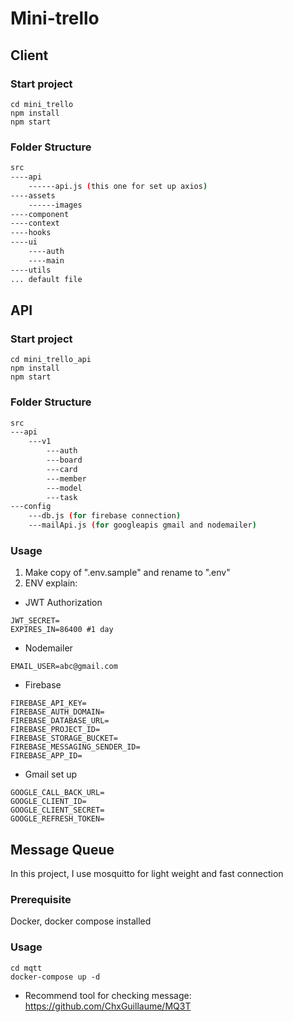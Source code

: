# Mini-trello

## Client

### Start project

```shell
cd mini_trello
npm install
npm start
```

### Folder Structure

```bash
src
----api
    ------api.js (this one for set up axios)
----assets
    ------images
----component
----context
----hooks
----ui
    ----auth
    ----main
----utils
... default file
```

## API

### Start project

```shell
cd mini_trello_api
npm install
npm start
```

### Folder Structure

```bash
src
---api
    ---v1
        ---auth
        ---board
        ---card
        ---member
        ---model
        ---task
---config
    ---db.js (for firebase connection)
    ---mailApi.js (for googleapis gmail and nodemailer)
```

### Usage

1. Make copy of ".env.sample" and rename to ".env"
2. ENV explain:

- JWT Authorization

```code
JWT_SECRET=
EXPIRES_IN=86400 #1 day
```

- Nodemailer

```code
EMAIL_USER=abc@gmail.com
```

- Firebase

```code
FIREBASE_API_KEY=
FIREBASE_AUTH_DOMAIN=
FIREBASE_DATABASE_URL=
FIREBASE_PROJECT_ID=
FIREBASE_STORAGE_BUCKET=
FIREBASE_MESSAGING_SENDER_ID=
FIREBASE_APP_ID=
```

- Gmail set up

```code
GOOGLE_CALL_BACK_URL=
GOOGLE_CLIENT_ID=
GOOGLE_CLIENT_SECRET=
GOOGLE_REFRESH_TOKEN=
```

## Message Queue

In this project, I use mosquitto for light weight and fast connection

### Prerequisite

Docker, docker compose installed

### Usage

```shell
cd mqtt
docker-compose up -d
```

- Recommend tool for checking message: https://github.com/ChxGuillaume/MQ3T
